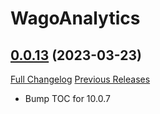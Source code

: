 # WagoAnalytics

## [0.0.13](https://github.com/wagoio/WagoAnalytics/tree/0.0.13) (2023-03-23)
[Full Changelog](https://github.com/wagoio/WagoAnalytics/commits/0.0.13) [Previous Releases](https://github.com/wagoio/WagoAnalytics/releases)

- Bump TOC for 10.0.7  